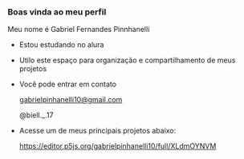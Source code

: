 ### Boas vinda ao meu perfil

 Meu nome é Gabriel Fernandes Pinnhanelli

- Estou estudando no alura
- Utilo este espaço para organização e compartilhamento de meus projetos

- Você pode entrar em contato

  gabrielpinhanelli10@gmail.com

  @biell._.17

- Acesse um de meus principais projetos abaixo:
  
  https://editor.p5js.org/gabrielpinhanelli10/full/XLdmOYNVM
